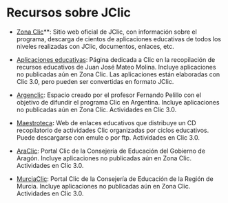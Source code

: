# Recursos sobre JClic


* [Zona Clic](http://clic.xtec.net/es)**: Sitio web oficial de JClic, con información sobre el programa, descarga de cientos de aplicaciones educativas de todos los niveles realizadas con JClic, documentos, enlaces, etc.

* [Aplicaciones educativas](http://www.indicedepaginas.com/clic.html): Página dedicada a Clic en la recopilación de recursos educativos de Juan José Mateo Molina. Incluye aplicaciones no publicadas aún en Zona Clic. Las aplicaciones están elaboradas con Clic 3.0, pero pueden ser convertidas en formato JClic.

* [Argenclic](http://www.argenclic.com.ar/): Espacio creado por el profesor Fernando Pelillo con el objetivo de difundir el programa Clic en Argentina. Incluye aplicaciones no publicadas aún en Zona Clic. Actividades en Clic 3.0.

* [Maestroteca](http://www.maestroteca.com/CMMAESTROTECA/index0.php)**:** Web de enlaces educativos que distribuye un CD recopilatorio de actividades Clic organizadas por ciclos educativos. Puede descargarse con emule o por ftp. Actividades en Clic 3.0.

* [AraClic](http://www.educa.aragob.es/araclic/): Portal Clic de la Consejería de Educación del Gobierno de Aragón. Incluye aplicaciones no publicadas aún en Zona Clic. Actividades en Clic 3.0.

* [MurciaClic](http://www.educarm.es/murciaclic/): Portal Clic de la Consejería de Educación de la Región de Murcia. Incluye aplicaciones no publicadas aún en Zona Clic. Actividades en Clic 3.0.